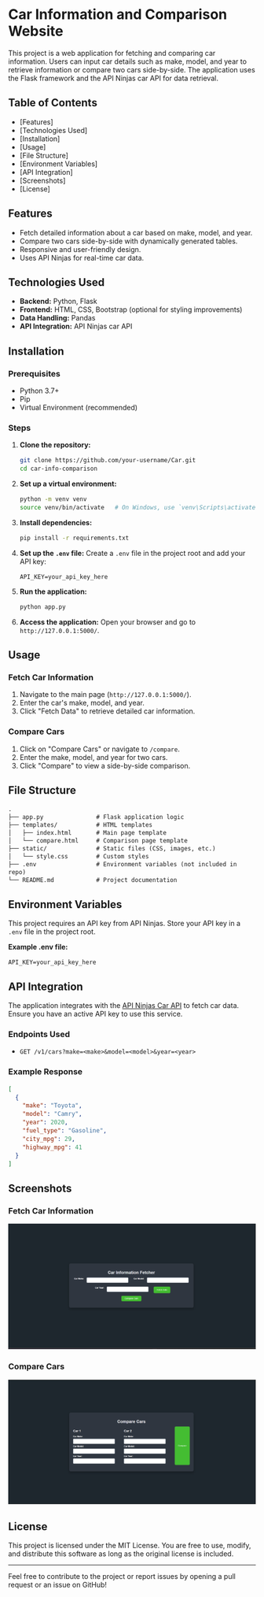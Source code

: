 # Car Information and Comparison Website

This project is a web application for fetching and comparing car information. Users can input car details such as make, model, and year to retrieve information or compare two cars side-by-side. The application uses the Flask framework and the API Ninjas car API for data retrieval.

## Table of Contents
- [Features]
- [Technologies Used]
- [Installation]
- [Usage]
- [File Structure]
- [Environment Variables]
- [API Integration]
- [Screenshots]
- [License]

## Features
- Fetch detailed information about a car based on make, model, and year.
- Compare two cars side-by-side with dynamically generated tables.
- Responsive and user-friendly design.
- Uses API Ninjas for real-time car data.

## Technologies Used
- **Backend:** Python, Flask
- **Frontend:** HTML, CSS, Bootstrap (optional for styling improvements)
- **Data Handling:** Pandas
- **API Integration:** API Ninjas car API

## Installation

### Prerequisites
- Python 3.7+
- Pip
- Virtual Environment (recommended)

### Steps
1. **Clone the repository:**
   ```bash
   git clone https://github.com/your-username/Car.git
   cd car-info-comparison
   ```

2. **Set up a virtual environment:**
   ```bash
   python -m venv venv
   source venv/bin/activate   # On Windows, use `venv\Scripts\activate`
   ```

3. **Install dependencies:**
   ```bash
   pip install -r requirements.txt
   ```

4. **Set up the `.env` file:**
   Create a `.env` file in the project root and add your API key:
   ```env
   API_KEY=your_api_key_here
   ```

5. **Run the application:**
   ```bash
   python app.py
   ```

6. **Access the application:**
   Open your browser and go to `http://127.0.0.1:5000/`.

## Usage

### Fetch Car Information
1. Navigate to the main page (`http://127.0.0.1:5000/`).
2. Enter the car's make, model, and year.
3. Click "Fetch Data" to retrieve detailed car information.

### Compare Cars
1. Click on "Compare Cars" or navigate to `/compare`.
2. Enter the make, model, and year for two cars.
3. Click "Compare" to view a side-by-side comparison.

## File Structure
```
.
├── app.py               # Flask application logic
├── templates/           # HTML templates
│   ├── index.html       # Main page template
│   └── compare.html     # Comparison page template
├── static/              # Static files (CSS, images, etc.)
│   └── style.css        # Custom styles
├── .env                 # Environment variables (not included in repo)
└── README.md            # Project documentation
```

## Environment Variables
This project requires an API key from API Ninjas. Store your API key in a `.env` file in the project root.

**Example .env file:**
```env
API_KEY=your_api_key_here
```

## API Integration
The application integrates with the [API Ninjas Car API](https://api-ninjas.com/api/cars) to fetch car data. Ensure you have an active API key to use this service.

### Endpoints Used
- `GET /v1/cars?make=<make>&model=<model>&year=<year>`

### Example Response
```json
[
  {
    "make": "Toyota",
    "model": "Camry",
    "year": 2020,
    "fuel_type": "Gasoline",
    "city_mpg": 29,
    "highway_mpg": 41
  }
]
```

## Screenshots

### Fetch Car Information
![Fetch Car Information Screenshot](static/screenshots/Fetch-Car-Info.png)

### Compare Cars
![Compare Cars Screenshot](static/screenshots/Compare-Car-Info.png)


## License
This project is licensed under the MIT License. You are free to use, modify, and distribute this software as long as the original license is included.

---
Feel free to contribute to the project or report issues by opening a pull request or an issue on GitHub!

